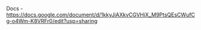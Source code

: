 Docs - https://docs.google.com/document/d/1kkyJiAXkvCGVHiX_M9PtsQEsCWufCg-o4Wm-K8VRFr0/edit?usp=sharing